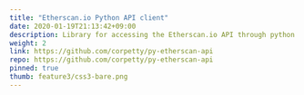 ```yaml
---
title: "Etherscan.io Python API client"
date: 2020-01-19T21:13:42+09:00
description: Library for accessing the Etherscan.io API through python
weight: 2
link: https://github.com/corpetty/py-etherscan-api
repo: https://github.com/corpetty/py-etherscan-api
pinned: true
thumb: feature3/css3-bare.png
---
```

